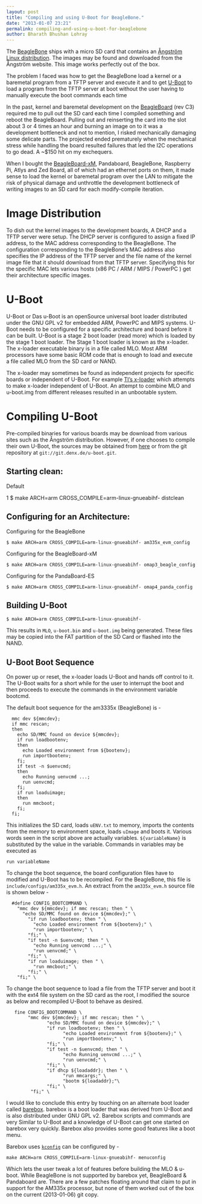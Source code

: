 ```yaml
---
layout: post
title: "Compiling and using U-Boot for BeagleBone."
date: "2013-01-07 23:21"
permalink: compiling-and-using-u-boot-for-beaglebone
author: Bharath Bhushan Lohray
---
```


The [BeagleBone]( https://web.archive.org/web/20140209172705/http://beagleboard.org/bone) ships with a micro SD card that contains an [Ångström Linux distribution](http://www.angstrom-distribution.org/). The images may be found and downloaded from the Ångström website. This image works perfectly out of the box.

The problem I faced was how to get the BeagleBone load a kernel or a baremetal program from a TFTP server and execute it and to get [U-Boot](https://web.archive.org/web/20140209172705/http://www.denx.de/wiki/U-Boot/WebHome) to load a  program from the TFTP server at boot without the user having to manually execute the boot commands each time


In the past, kernel and baremetal development on the [BeagleBoard](https://web.archive.org/web/20140209172705/http://beagleboard.org/hardware) (rev C3) required me to pull out the SD card each time I compiled something and reboot the BeagleBoard. Pulling out and reinserting the card into the slot about 3 or 4 times an hour and burning an image on to it was a development bottleneck and not to mention, I risked mechanically damaging some delicate parts. The projected ended prematurely when the mechanical stress while handling the board resulted failures that led the I2C operations to go dead. A ~$150 hit on my exchequers.

When I bought the [BeagleBoard-xM](https://web.archive.org/web/20140209172705/http://beagleboard.org/hardware-xm), Pandaboard, BeagleBone, Raspberry Pi, Atlys and Zed Board, all of which had an ethernet ports on them, it made sense to load the kernel or baremetal program over the LAN to mitigate the risk of physical damage and unthrottle the development bottleneck of writing images to an SD card for each modify-compile iteration.

Image Distribution
==================

To dish out the kernel images to the development boards, A DHCP and a TFTP server were setup. The DHCP server is configured to assign a fixed IP address, to the MAC address corresponding to the BeagleBone. The configuration corresponding to the BeagleBone’s MAC address also specifies the IP address of the TFTP server and the file name of the kernel image file that it should download from that TFTP server. Specifying this for the specific MAC lets various hosts (x86 PC / ARM / MIPS / PowerPC ) get their architecture specific images.

U-Boot
======

U-Boot or Das u-Boot is an openSource universal boot loader distributed under the GNU GPL v2 for embedded ARM, PowerPC and MIPS systems. U-Boot needs to be configured  for a specific architecture and board before it can be built. U-Boot is a stage 2 boot loader (read more) which is loaded by the stage 1 boot loader. The Stage 1 boot loader is known as the x-loader. The x-loader executable binary is in a file called MLO. Most ARM processors have some basic ROM code that is enough to load and execute a file called MLO from the SD card or NAND.

The x-loader may sometimes be found as independent projects for specific boards or independent of U-Boot. For example [TI’s x-loader](http://gitorious.org/x-load-omap3) which attempts to make x-loader independent of U-Boot. An attempt to combine MLO and u-boot.img from different releases resulted in an unbootable system.

Compiling U-Boot
================

Pre-compiled binaries for various boards may be download from various sites such as the Ångström distribution. However, if one chooses to compile their own U-Boot, the sources may be obtained from [here](ftp://ftp.denx.de/pub/u-boot/) or from the git repository at `git://git.denx.de/u-boot.git`.

## Starting clean:

Default

1
$ make ARCH=arm CROSS_COMPILE=arm-linux-gnueabihf- distclean


## Configuring for an Architecture:

Configuring for the BeagleBone

```
$ make ARCH=arm CROSS_COMPILE=arm-linux-gnueabihf- am335x_evm_config
```

Configuring for the BeagleBoard-xM

```
$ make ARCH=arm CROSS_COMPILE=arm-linux-gnueabihf- omap3_beagle_config
```


Configuring for the PandaBoard-ES

```
$ make ARCH=arm CROSS_COMPILE=arm-linux-gnueabihf- omap4_panda_config
```

## Building U-Boot

```
$ make ARCH=arm CROSS_COMPILE=arm-linux-gnueabihf-
```


This results in `MLO`, `u-boot.bin` and `u-boot.img` being generated. These files may be copied into the FAT partition of the SD Card or flashed into the NAND.

## U-Boot Boot Sequence

On power up or reset, the x-loader loads U-Boot and hands off control to it. The U-Boot waits for a short while for the user to interrupt the boot and then proceeds to execute the commands in the environment variable bootcmd.

The default boot sequence for the am3335x (BeagleBone) is -


```
  mmc dev ${mmcdev};
  if mmc rescan;
  then
    echo SD/MMC found on device ${mmcdev};
    if run loadbootenv;
    then
      echo Loaded environment from ${bootenv};
      run importbootenv;
    fi;
    if test -n $uenvcmd;
    then
      echo Running uenvcmd ...;
      run uenvcmd;
    fi;
    if run loaduimage;
    then
      run mmcboot;
    fi;
  fi;  
```


This initializes the SD card, loads `uENV.txt` to memory, imports the contents from the memory to environment space, loads `uImage` and boots it. Various words seen in the script above are actually variables. `${variableName}` is substituted by the value in the variable. Commands in variables may be executed as


```
run variableName
```

To change the boot sequence, the board configuration files have to modified and U-Boot has to be recompiled. For the BeagleBone, this file is `include/configs/am335x_evm.h`. An extract from the `am335x_evm.h` source file is shown below -

```
  #define CONFIG_BOOTCOMMAND \
    "mmc dev ${mmcdev}; if mmc rescan; then " \
      "echo SD/MMC found on device ${mmcdev};" \
        "if run loadbootenv; then " \
          "echo Loaded environment from ${bootenv};" \
          "run importbootenv;" \
        "fi;" \
        "if test -n $uenvcmd; then " \
          "echo Running uenvcmd ...;" \
          "run uenvcmd;" \
        "fi;" \
        "if run loaduimage; then " \
          "run mmcboot;" \
        "fi;" \
    "fi;" \
```

To change the boot sequence to load a file from the TFTP server and boot it with the ext4 file system on the SD card as the root, I modified the source as below and recompiled U-Boot to behave as desired.

```
   fine CONFIG_BOOTCOMMAND \
        "mmc dev ${mmcdev}; if mmc rescan; then " \
               "echo SD/MMC found on device ${mmcdev};" \
               "if run loadbootenv; then " \
                     "echo Loaded environment from ${bootenv};" \
                     "run importbootenv;" \
               "fi;" \
               "if test -n $uenvcmd; then " \
                     "echo Running uenvcmd ...;" \
                     "run uenvcmd;" \
               "fi;" \
               "if dhcp ${loadaddr}; then " \
                     "run mmcargs;" \
                     "bootm ${loadaddr};"\
               "fi;" \
         "fi;" \
```

I would like to conclude this entry by touching on an alternate boot loader called [barebox](http://barebox.org/). barebox is a boot loader that was derived from U-Boot and is also distributed under GNU GPL v2. Barebox scripts and commands are very Similar to U-Boot and a knowledge of U-Boot can get one started on barebox very quickly. Barebox also provides some good features like a boot menu.

Barebox uses [`kconfig`](/http://en.wikipedia.org/wiki/Menuconfig) can be configured by -

```
make ARCH=arm CROSS_COMPILE=arm-linux-gnueabihf- menuconfig
```

Which lets the user tweak a lot of features before building the MLO & u-boot. While BeagleBone is not supported by barebox yet, BeagleBoard & Pandaboard are. There are a  few patches floating around that claim to put in support for the AM335x processor, but none of them worked out of the box on the current (2013-01-06) git copy.
